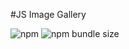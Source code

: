 #JS Image Gallery

![npm](https://img.shields.io/npm/v/js-image-gallery?style=flat-square)
![npm bundle size](https://img.shields.io/bundlephobia/min/js-image-gallery?style=flat-square)
